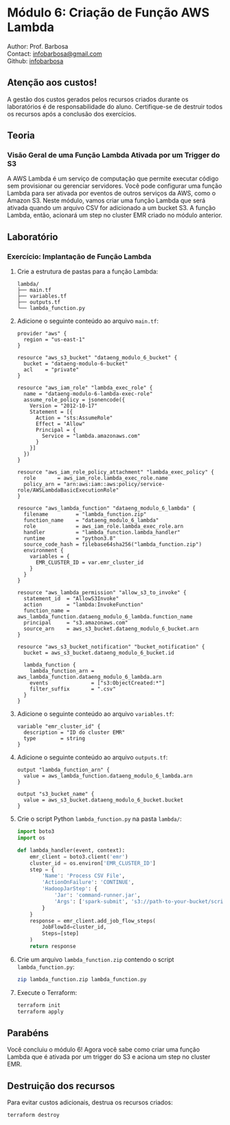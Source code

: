 # Módulo 6: Criação de Função AWS Lambda

Author: Prof. Barbosa  
Contact: infobarbosa@gmail.com  
Github: [infobarbosa](https://github.com/infobarbosa)

## Atenção aos custos!
A gestão dos custos gerados pelos recursos criados durante os laboratórios é de responsabilidade do aluno. Certifique-se de destruir todos os recursos após a conclusão dos exercícios.

## Teoria

### Visão Geral de uma Função Lambda Ativada por um Trigger do S3
A AWS Lambda é um serviço de computação que permite executar código sem provisionar ou gerenciar servidores. Você pode configurar uma função Lambda para ser ativada por eventos de outros serviços da AWS, como o Amazon S3. Neste módulo, vamos criar uma função Lambda que será ativada quando um arquivo CSV for adicionado a um bucket S3. A função Lambda, então, acionará um step no cluster EMR criado no módulo anterior.

## Laboratório

### Exercício: Implantação de Função Lambda

1. Crie a estrutura de pastas para a função Lambda:
    ```
    lambda/
    ├── main.tf
    ├── variables.tf
    ├── outputs.tf
    └── lambda_function.py
    ```

2. Adicione o seguinte conteúdo ao arquivo `main.tf`:
    ```hcl
    provider "aws" {
      region = "us-east-1"
    }

    resource "aws_s3_bucket" "dataeng_modulo_6_bucket" {
      bucket = "dataeng-modulo-6-bucket"
      acl    = "private"
    }

    resource "aws_iam_role" "lambda_exec_role" {
      name = "dataeng-modulo-6-lambda-exec-role"
      assume_role_policy = jsonencode({
        Version = "2012-10-17"
        Statement = [{
          Action = "sts:AssumeRole"
          Effect = "Allow"
          Principal = {
            Service = "lambda.amazonaws.com"
          }
        }]
      })
    }

    resource "aws_iam_role_policy_attachment" "lambda_exec_policy" {
      role       = aws_iam_role.lambda_exec_role.name
      policy_arn = "arn:aws:iam::aws:policy/service-role/AWSLambdaBasicExecutionRole"
    }

    resource "aws_lambda_function" "dataeng_modulo_6_lambda" {
      filename         = "lambda_function.zip"
      function_name    = "dataeng_modulo_6_lambda"
      role             = aws_iam_role.lambda_exec_role.arn
      handler          = "lambda_function.lambda_handler"
      runtime          = "python3.8"
      source_code_hash = filebase64sha256("lambda_function.zip")
      environment {
        variables = {
          EMR_CLUSTER_ID = var.emr_cluster_id
        }
      }
    }

    resource "aws_lambda_permission" "allow_s3_to_invoke" {
      statement_id  = "AllowS3Invoke"
      action        = "lambda:InvokeFunction"
      function_name = aws_lambda_function.dataeng_modulo_6_lambda.function_name
      principal     = "s3.amazonaws.com"
      source_arn    = aws_s3_bucket.dataeng_modulo_6_bucket.arn
    }

    resource "aws_s3_bucket_notification" "bucket_notification" {
      bucket = aws_s3_bucket.dataeng_modulo_6_bucket.id

      lambda_function {
        lambda_function_arn = aws_lambda_function.dataeng_modulo_6_lambda.arn
        events              = ["s3:ObjectCreated:*"]
        filter_suffix       = ".csv"
      }
    }
    ```

3. Adicione o seguinte conteúdo ao arquivo `variables.tf`:
    ```hcl
    variable "emr_cluster_id" {
      description = "ID do cluster EMR"
      type        = string
    }
    ```

4. Adicione o seguinte conteúdo ao arquivo `outputs.tf`:
    ```hcl
    output "lambda_function_arn" {
      value = aws_lambda_function.dataeng_modulo_6_lambda.arn
    }

    output "s3_bucket_name" {
      value = aws_s3_bucket.dataeng_modulo_6_bucket.bucket
    }
    ```

5. Crie o script Python `lambda_function.py` na pasta `lambda/`:
    ```python
    import boto3
    import os

    def lambda_handler(event, context):
        emr_client = boto3.client('emr')
        cluster_id = os.environ['EMR_CLUSTER_ID']
        step = {
            'Name': 'Process CSV File',
            'ActionOnFailure': 'CONTINUE',
            'HadoopJarStep': {
                'Jar': 'command-runner.jar',
                'Args': ['spark-submit', 's3://path-to-your-bucket/scripts/spark_job.py']
            }
        }
        response = emr_client.add_job_flow_steps(
            JobFlowId=cluster_id,
            Steps=[step]
        )
        return response
    ```

6. Crie um arquivo `lambda_function.zip` contendo o script `lambda_function.py`:
    ```sh
    zip lambda_function.zip lambda_function.py
    ```

7. Execute o Terraform:
    ```sh
    terraform init
    terraform apply
    ```

## Parabéns
Você concluiu o módulo 6! Agora você sabe como criar uma função Lambda que é ativada por um trigger do S3 e aciona um step no cluster EMR.

## Destruição dos recursos
Para evitar custos adicionais, destrua os recursos criados:
```sh
terraform destroy